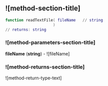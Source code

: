 ## ![method-section-title]


```lua
function readTextFile( fileName   // string
                     )
// returns: string
```


### ![method-parameters-section-title]

**fileName** (**string**) - ![fileName]

### ![method-returns-section-title]

![method-return-type-text]

